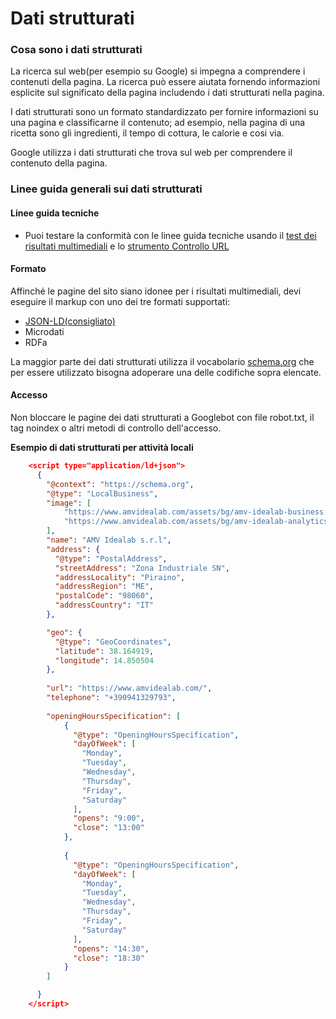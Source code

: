 # Dati strutturati
### Cosa sono i dati strutturati
La ricerca sul web(per esempio su Google) si impegna a comprendere i contenuti della pagina. La ricerca può essere aiutata fornendo informazioni esplicite sul significato della pagina includendo i dati strutturati nella pagina. 

I dati strutturati sono un formato standardizzato per fornire informazioni su una pagina e classificarne il contenuto; ad esempio, nella pagina di una ricetta sono gli ingredienti, il tempo di cottura, le calorie e cosi via.

Google utilizza i dati strutturati che trova sul web per comprendere il contenuto della pagina.

### Linee guida generali  sui dati strutturati

#### Linee guida tecniche
- Puoi testare la conformità con le linee guida tecniche usando il [test dei risultati multimediali](https://search.google.com/test/rich-results?hl=it) e lo [strumento Controllo URL](https://support.google.com/webmasters/answer/9012289?hl=it) 

#### Formato
Affinché le pagine del sito siano idonee per i risultati multimediali, devi eseguire il markup con uno dei tre formati supportati:

- [JSON-LD(consigliato)](https://json-ld.org/)
- Microdati
- RDFa

La maggior parte dei dati strutturati utilizza il vocabolario [schema.org](https://schema.org/) che per essere utilizzato bisogna adoperare una delle codifiche sopra elencate.


#### Accesso
Non bloccare le pagine dei dati strutturati a Googlebot con file robot.txt, il tag noindex o altri metodi di controllo dell'accesso.

**Esempio di dati strutturati per attività locali**

```json
    <script type="application/ld+json">
      {
        "@context": "https://schema.org",
        "@type": "LocalBusiness",
        "image": [
            "https://www.amvidealab.com/assets/bg/amv-idealab-business.webp",
            "https://www.amvidealab.com/assets/bg/amv-idealab-analytics.webp"
        ], 
        "name": "AMV Idealab s.r.l",
        "address": {
          "@type": "PostalAddress",
          "streetAddress": "Zona Industriale SN",
          "addressLocality": "Piraino",
          "addressRegion": "ME",
          "postalCode": "98060",
          "addressCountry": "IT"
        },

        "geo": {
          "@type": "GeoCoordinates",
          "latitude": 38.164919,
          "longitude": 14.850504 
        },
  
        "url": "https://www.amvidealab.com/",
        "telephone": "+390941329793",
        
        "openingHoursSpecification": [
            {
              "@type": "OpeningHoursSpecification",
              "dayOfWeek": [
                "Monday",
                "Tuesday",
                "Wednesday",
                "Thursday",
                "Friday",
                "Saturday"
              ],
              "opens": "9:00",
              "close": "13:00"
            },
            
            {
              "@type": "OpeningHoursSpecification",
              "dayOfWeek": [
                "Monday",
                "Tuesday",
                "Wednesday",
                "Thursday",
                "Friday",
                "Saturday"
              ],
              "opens": "14:30",
              "close": "18:30"
            }
        ]

      }
    </script>

```